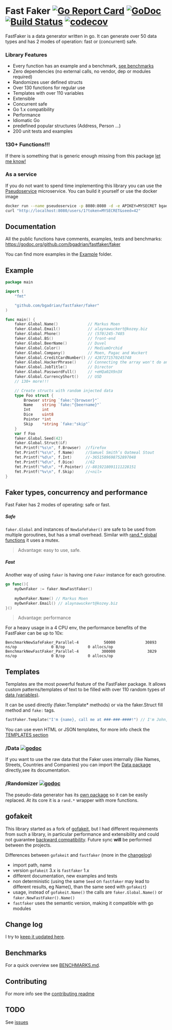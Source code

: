 # Fast Faker [![Go Report Card](https://goreportcard.com/badge/github.com/bgadrian/fastfaker)](https://goreportcard.com/report/github.com/bgadrian/fastfaker) [![GoDoc](https://godoc.org/github.com/bgadrian/fastfaker?status.svg)](https://godoc.org/github.com/bgadrian/fastfaker/faker) [![Build Status](https://travis-ci.com/bgadrian/fastfaker.svg?branch=master)](https://travis-ci.com/bgadrian/fastfaker) [![codecov](https://codecov.io/gh/bgadrian/fastfaker/branch/master/graph/badge.svg)](https://codecov.io/gh/bgadrian/fastfaker)

FastFaker is a data generator written in go. It can generate over 50 data types and has 2 modes of operation: fast or (concurrent) safe.

### Library Features
- Every function has an example and a benchmark,
[see benchmarks](https://github.com/bgadrian/fastfaker/blob/master/BENCHMARKS.md)
- Zero dependencies (no external calls, no vendor, dep or modules required)
- Randomizes user defined structs
- Over 130 functions for regular use
- Templates with over 110 variables
- Extensible
- Concurrent safe
- Go 1.x compatibility
- Performance
- Idiomatic Go
- predefined popular structures (Address, Person ...)
- 200 unit tests and examples

### 130+ Functions!!!
If there is something that is generic enough missing from this package [let me know!](./CONTRIBUTING.md)

### As a service
If you do not want to spend time implementing this library you can use the [Pseudoservice](https://github.com/bgadrian/pseudoservice) microservice. You can build it yourself or use the docker image
```bash
docker run --name pseudoservice -p 8080:8080 -d -e APIKEY=MYSECRET bgadrian/pseudoservice
curl "http://localhost:8080/users/1?token=MYSECRET&seed=42"
```

## Documentation
All the public functions have comments, examples, tests and benchmarks: https://godoc.org/github.com/bgadrian/fastfaker/faker

You can find more examples in the [Example](./example/) folder.

## Example
```go
package main

import (
	"fmt"

	"github.com/bgadrian/fastfaker/faker"
)

func main() {
	faker.Global.Name()             // Markus Moen
	faker.Global.Email()            // alaynawuckert@kozey.biz
	faker.Global.Phone()            // (570)245-7485
	faker.Global.BS()               // front-end
	faker.Global.BeerName()         // Duvel
	faker.Global.Color()            // MediumOrchid
	faker.Global.Company()          // Moen, Pagac and Wuckert
	faker.Global.CreditCardNumber() // 4287271570245748
	faker.Global.HackerPhrase()     // Connecting the array won't do anything, we need to generate the haptic COM driver!
	faker.Global.JobTitle()         // Director
	faker.Global.PasswordFull()     // +eHQa02X9n3X
	faker.Global.CurrencyShort()    // USD
	// 130+ more!!!

	// Create structs with random injected data
	type Foo struct {
		Browser string `fake:"{browser}"`
		Name    string `fake:"{beername}"`
		Int     int
		Dice    uint8
		Pointer *int
		Skip    *string `fake:"skip"`
	}
	var f Foo
	faker.Global.Seed(42)
	faker.Global.Struct(&f)
	fmt.Printf("%s\n", f.Browser)  //firefox
	fmt.Printf("%s\n", f.Name)     //Samuel Smith’s Oatmeal Stout
	fmt.Printf("%d\n", f.Int)      //-3651589698752897048
	fmt.Printf("%d\n", f.Dice)     //62
	fmt.Printf("%d\n", *f.Pointer) //-8819218091111228151
	fmt.Printf("%v\n", f.Skip)     //<nil>
}

```

## Faker types, concurrency and performance
Fast Faker has 2 modes of operating: safe or fast. 
    
##### Safe
`faker.Global` and instances of `NewSafeFaker()` are safe to be used from multiple goroutines, but has a small overhead. Similar with [rand.* global functions](https://golang.org/src/math/rand/rand.go?#L288) it uses a mutex.

> Advantage: easy to use, safe.

##### Fast
Another way of using `faker` is having one `Faker` instance for each goroutine. 
```go
go func(){
    myOwnFaker := faker.NewFastFaker()
    
    myOwnFaker.Name() // Markus Moen
    myOwnFaker.Email() // alaynawuckert@kozey.biz
}()
```

> Advantage: performance

For a heavy usage in a 4 CPU env, the performance benefits of the FastFaker can be up to 10x:
```
BenchmarkNewSafeFaker_Parallel-4           50000             30893 ns/op               0 B/op          0 allocs/op
BenchmarkNewFastFaker_Parallel-4          300000              3829 ns/op               0 B/op          0 allocs/op
```

## Templates
Templates are the most powerful feature of the FastFaker package. It allows custom patterns/templates of text to be filled with over 110 random types of [data (variables)](./TEMPLATE_VARIABLES.md).

It can be used directly (faker.Template* methods) or via the faker.Struct fill method and `fake:` tags. 

```go
fastFaker.Template("I'm {name}, call me at ###-###-####!") // I'm John, call me at 152-335-8761!
```

You can use even HTML or JSON templates, for more info check the [TEMPLATES section](./TEMPLATES.md)

### /Data [![godoc](https://godoc.org/github.com/bgadrian/fastfaker?status.svg)](https://godoc.org/github.com/bgadrian/fastfaker/data)
If you want to use the raw data that the Faker uses internally (like Names, Streets, Countries and Companies) you can import the [Data package](./data) directly,see its documentation.

### /Randomizer [![godoc](https://godoc.org/github.com/bgadrian/fastfaker?status.svg)](https://godoc.org/github.com/bgadrian/fastfaker/randomizer)
The pseudo-data generator has its [own package](./randomizer) so it can be easily replaced. At its core it is a `rand.*` wrapper with more functions. 

## gofakeit
This library started as a fork of [gofakeit](https://github.com/brianvoe/gofakeit/), but I had different requirements from such a library, in particular performance and extensibility and could not guarantee [backward compatibility](https://github.com/brianvoe/gofakeit/issues/32). Future sync **will** be performed between the projects.

Differences between `gofakeit` and `fastfaker` (more in the [changelog](./CHANGELOG.md))
* import path, name
* version `gofakeit` 3.x is `fastfaker` 1.x
* different documentation, new examples and tests
* non deterministic (using the same `Seed` on `fastfaker` may lead to different results, eg Name(), than the same seed with `gofakeit`)
* usage, instead of `gofakeit.Name()` the calls are `faker.Global.Name()` or `faker.NewFastFaker().Name()`
* `fastfaker` uses the semantic version, making it compatible with go modules

## Change log
I try to [keep it updated here](./CHANGELOG.md).

## Benchmarks
For a quick overview see [BENCHMARKS.md](./BENCHMARKS.md).

## Contributing
For more info see the [contributing readme](./CONTRIBUTING.md)

## TODO
See [issues](https://github.com/bgadrian/fastfaker/issues)

